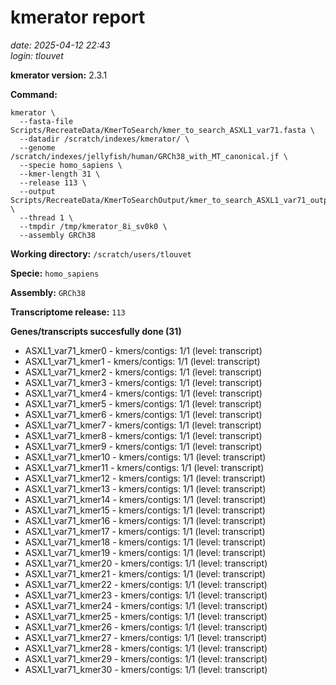 # kmerator report
*date: 2025-04-12 22:43*  
*login: tlouvet*

**kmerator version:** 2.3.1

**Command:**

```
kmerator \
  --fasta-file Scripts/RecreateData/KmerToSearch/kmer_to_search_ASXL1_var71.fasta \
  --datadir /scratch/indexes/kmerator/ \
  --genome /scratch/indexes/jellyfish/human/GRCh38_with_MT_canonical.jf \
  --specie homo_sapiens \
  --kmer-length 31 \
  --release 113 \
  --output Scripts/RecreateData/KmerToSearchOutput/kmer_to_search_ASXL1_var71_output \
  --thread 1 \
  --tmpdir /tmp/kmerator_8i_sv0k0 \
  --assembly GRCh38
```

**Working directory:** `/scratch/users/tlouvet`

**Specie:** `homo_sapiens`

**Assembly:** `GRCh38`

**Transcriptome release:** `113`

**Genes/transcripts succesfully done (31)**

- ASXL1_var71_kmer0 - kmers/contigs: 1/1 (level: transcript)
- ASXL1_var71_kmer1 - kmers/contigs: 1/1 (level: transcript)
- ASXL1_var71_kmer2 - kmers/contigs: 1/1 (level: transcript)
- ASXL1_var71_kmer3 - kmers/contigs: 1/1 (level: transcript)
- ASXL1_var71_kmer4 - kmers/contigs: 1/1 (level: transcript)
- ASXL1_var71_kmer5 - kmers/contigs: 1/1 (level: transcript)
- ASXL1_var71_kmer6 - kmers/contigs: 1/1 (level: transcript)
- ASXL1_var71_kmer7 - kmers/contigs: 1/1 (level: transcript)
- ASXL1_var71_kmer8 - kmers/contigs: 1/1 (level: transcript)
- ASXL1_var71_kmer9 - kmers/contigs: 1/1 (level: transcript)
- ASXL1_var71_kmer10 - kmers/contigs: 1/1 (level: transcript)
- ASXL1_var71_kmer11 - kmers/contigs: 1/1 (level: transcript)
- ASXL1_var71_kmer12 - kmers/contigs: 1/1 (level: transcript)
- ASXL1_var71_kmer13 - kmers/contigs: 1/1 (level: transcript)
- ASXL1_var71_kmer14 - kmers/contigs: 1/1 (level: transcript)
- ASXL1_var71_kmer15 - kmers/contigs: 1/1 (level: transcript)
- ASXL1_var71_kmer16 - kmers/contigs: 1/1 (level: transcript)
- ASXL1_var71_kmer17 - kmers/contigs: 1/1 (level: transcript)
- ASXL1_var71_kmer18 - kmers/contigs: 1/1 (level: transcript)
- ASXL1_var71_kmer19 - kmers/contigs: 1/1 (level: transcript)
- ASXL1_var71_kmer20 - kmers/contigs: 1/1 (level: transcript)
- ASXL1_var71_kmer21 - kmers/contigs: 1/1 (level: transcript)
- ASXL1_var71_kmer22 - kmers/contigs: 1/1 (level: transcript)
- ASXL1_var71_kmer23 - kmers/contigs: 1/1 (level: transcript)
- ASXL1_var71_kmer24 - kmers/contigs: 1/1 (level: transcript)
- ASXL1_var71_kmer25 - kmers/contigs: 1/1 (level: transcript)
- ASXL1_var71_kmer26 - kmers/contigs: 1/1 (level: transcript)
- ASXL1_var71_kmer27 - kmers/contigs: 1/1 (level: transcript)
- ASXL1_var71_kmer28 - kmers/contigs: 1/1 (level: transcript)
- ASXL1_var71_kmer29 - kmers/contigs: 1/1 (level: transcript)
- ASXL1_var71_kmer30 - kmers/contigs: 1/1 (level: transcript)
